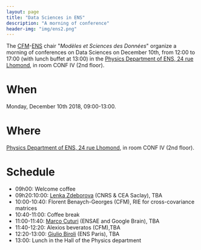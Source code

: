 ```yaml
---
layout: page
title: "Data Sciences in ENS"
description: "A morning of conference"
header-img: "img/ens2.png"
---
```


The [CFM](https://www.cfm.fr/)-[ENS](http://www.ens.fr) chair "_Modèles et Sciences des Données_" organize a morning of conferences on Data Sciences on December 10th, from 12:00 to 17:00 (with lunch buffet at 13:00) in the [Physics Department of ENS, 24 rue Lhomond](http://www.phys.ens.fr/spip.php?article579&lang=en), in room CONF IV (2nd floor).


When
============================

Monday, December 10th 2018, 09:00-13:00.

Where
============================

[Physics Department of ENS, 24 rue Lhomond](http://www.phys.ens.fr/spip.php?article579&lang=en), in room CONF IV (2nd floor).

Schedule
============================


* 09h00: Welcome coffee
* 09h20:10:00: [Lenka Zdeborova](http://artax.karlin.mff.cuni.cz/~zdebl9am/) (CNRS & CEA Saclay), TBA
* 10:00-10:40: Florent Benaych-Georges (CFM), RIE for cross-covariance matrices
* 10:40-11:00: Coffee break
* 11:00-11:40:  [Marco Cuturi](http://marcocuturi.net/) (ENSAE and Google Brain), TBA
* 11:40-12:20: Alexios beveratos (CFM),TBA
* 12:20-13:00: [Giulio Biroli](https://www.ipht.fr/Pisp/giulio.biroli/cours.php) (ENS Paris), TBA
* 13:00: Lunch in the Hall of the Physics department
